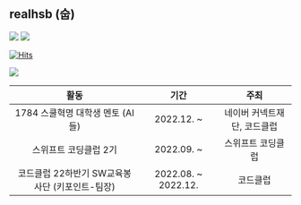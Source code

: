 ## realhsb (숩)

<a href="https://www.instagram.com/shui_bin/"><img src="https://img.shields.io/badge/Instagram-E4405F?style=flat-square&logo=Instagram&logoColor=white"/></a> <a href="https://velog.io/@realhsb"><img src="https://img.shields.io/badge/Velog-20C997?style=flat-square&logo=Velog&logoColor=white"/></a>

[![Hits](https://hits.seeyoufarm.com/api/count/incr/badge.svg?url=https%3A%2F%2Fgithub.com%2Frealhsb&count_bg=%23181717&title_bg=%23181717&icon=github.svg&icon_color=%23FFFFFF&title=realhsb&edge_flat=true)](https://hits.seeyoufarm.com)


<img src="https://img.shields.io/badge/Swift-F05138?style=flat-square&logo=swift&logoColor=white"/> 

|활동|기간|주최|
|:---:|:---:|:---:|
|1784 스쿨혁명 대학생 멘토 (AI들)|2022.12. ~ |네이버 커넥트재단, 코드클럽|
|스위프트 코딩클럽 2기|2022.09. ~ |스위프트 코딩클럽|
|코드클럽 22하반기 SW교육봉사단 (키포인트-팀장)|2022.08. ~ 2022.12.|코드클럽|

